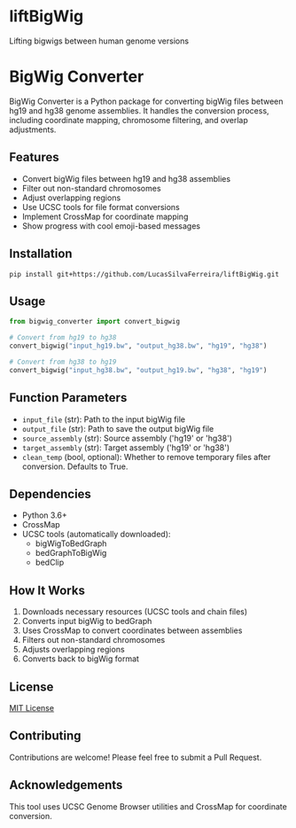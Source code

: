 # liftBigWig
Lifting  bigwigs between human genome versions

# BigWig Converter

BigWig Converter is a Python package for converting bigWig files between hg19 and hg38 genome assemblies. It handles the conversion process, including coordinate mapping, chromosome filtering, and overlap adjustments.

## Features

- Convert bigWig files between hg19 and hg38 assemblies
- Filter out non-standard chromosomes
- Adjust overlapping regions
- Use UCSC tools for file format conversions
- Implement CrossMap for coordinate mapping
- Show progress with cool emoji-based messages

## Installation

```
pip install git+https://github.com/LucasSilvaFerreira/liftBigWig.git
```

## Usage

```python
from bigwig_converter import convert_bigwig

# Convert from hg19 to hg38
convert_bigwig("input_hg19.bw", "output_hg38.bw", "hg19", "hg38")

# Convert from hg38 to hg19
convert_bigwig("input_hg38.bw", "output_hg19.bw", "hg38", "hg19")
```

## Function Parameters

- `input_file` (str): Path to the input bigWig file
- `output_file` (str): Path to save the output bigWig file
- `source_assembly` (str): Source assembly ('hg19' or 'hg38')
- `target_assembly` (str): Target assembly ('hg19' or 'hg38')
- `clean_temp` (bool, optional): Whether to remove temporary files after conversion. Defaults to True.

## Dependencies

- Python 3.6+
- CrossMap
- UCSC tools (automatically downloaded):
  - bigWigToBedGraph
  - bedGraphToBigWig
  - bedClip

## How It Works

1. Downloads necessary resources (UCSC tools and chain files)
2. Converts input bigWig to bedGraph
3. Uses CrossMap to convert coordinates between assemblies
4. Filters out non-standard chromosomes
5. Adjusts overlapping regions
6. Converts back to bigWig format

## License

[MIT License](LICENSE)

## Contributing

Contributions are welcome! Please feel free to submit a Pull Request.

## Acknowledgements

This tool uses UCSC Genome Browser utilities and CrossMap for coordinate conversion.
